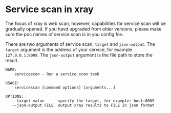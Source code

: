 # Service scan in xray

The focus of xray is web scan, however, capabilities for service scan will be gradually opened. If you havd upgraded from older versions, please make sure the poc names of service scan is in you config file.

There are two arguments of service scan, `target` and `json-output`. The `target` argument is the address of your service, for example `127.0.0.1:8009`. The `json-output` argument is the file path to store the result.

```
NAME:
    servicescan - Run a service scan task

USAGE:
    servicescan [command options] [arguments...]

OPTIONS:
   --target value      specify the target, for example: host:8009
   --json-output FILE  output xray results to FILE in json format
```